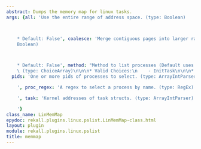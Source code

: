 ```yaml
---
abstract: Dumps the memory map for linux tasks.
args: {all: 'Use the entire range of address space. (type: Boolean)



    * Default: False', coalesce: 'Merge contiguous pages into larger ranges. (type:
    Boolean)



    * Default: False', method: "Method to list processes (Default uses all methods).\
    \ (type: ChoiceArray)\n\n\n* Valid Choices:\n    - InitTask\n\n\n* Default: InitTask",
  pids: 'One or more pids of processes to select. (type: ArrayIntParser)

    ', proc_regex: 'A regex to select a process by name. (type: RegEx)

    ', task: 'Kernel addresses of task structs. (type: ArrayIntParser)

    '}
class_name: LinMemMap
epydoc: rekall.plugins.linux.pslist.LinMemMap-class.html
layout: plugin
module: rekall.plugins.linux.pslist
title: memmap
---
```

